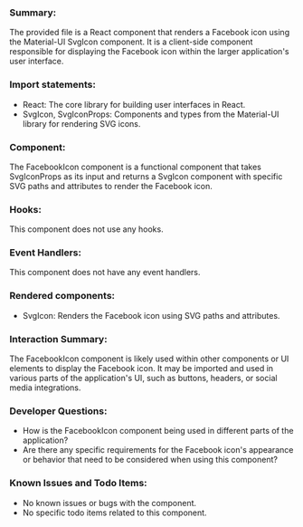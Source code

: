 ### Summary:
The provided file is a React component that renders a Facebook icon using the Material-UI SvgIcon component. It is a client-side component responsible for displaying the Facebook icon within the larger application's user interface.

### Import statements:
- React: The core library for building user interfaces in React.
- SvgIcon, SvgIconProps: Components and types from the Material-UI library for rendering SVG icons.

### Component:
The FacebookIcon component is a functional component that takes SvgIconProps as its input and returns a SvgIcon component with specific SVG paths and attributes to render the Facebook icon.

### Hooks:
This component does not use any hooks.

### Event Handlers:
This component does not have any event handlers.

### Rendered components:
- SvgIcon: Renders the Facebook icon using SVG paths and attributes.

### Interaction Summary:
The FacebookIcon component is likely used within other components or UI elements to display the Facebook icon. It may be imported and used in various parts of the application's UI, such as buttons, headers, or social media integrations.

### Developer Questions:
- How is the FacebookIcon component being used in different parts of the application?
- Are there any specific requirements for the Facebook icon's appearance or behavior that need to be considered when using this component?

### Known Issues and Todo Items:
- No known issues or bugs with the component.
- No specific todo items related to this component.